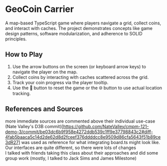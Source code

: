 # GeoCoin Carrier

A map-based TypeScript game where players navigate a grid, collect coins, and
interact with caches. The project demonstrates concepts like game design
patterns, software modularization, and adherence to SOLID principles.

## How to Play

1. Use the arrow buttons on the screen (or keyboard arrow keys) to navigate the
   player on the map.
2. Collect coins by interacting with caches scattered across the grid.
3. Track your coin progress via the player tooltip.
4. Use the 🚮 button to reset the game or the 🌐 button to use actual location
   tracking.

## References and Sources

more immediate sources are commented above their individual use-case\
(Nate Valley's D3B
commit)[https://github.com/NateValley/cmpm-121-demo-3/commit/be03dc6b9f958e4272ddb539c1ff9e37798843c2#diff-4fab5baaca5c14d2de62d8d2fceef376ddddcc8e9509d86cfa5643f51b89ce3dR27]
was used as reference for what integrating board.ts might look like. Our
interfaces are quite different, so there were lots of changes\
I talked with friends taking this class about their approaches and did some
group work (mostly, I talked to Jack Sims and James Milestone)
